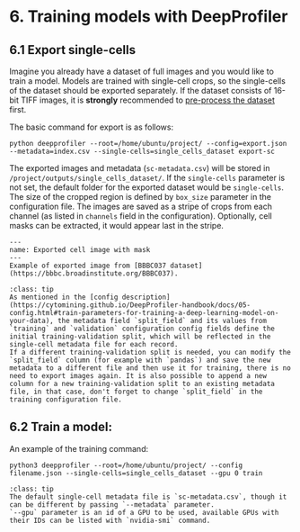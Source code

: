 # 6. Training models with DeepProfiler


## **6.1 Export single-cells**

Imagine you already have a dataset of full images and you would like to train a model. Models are trained with single-cell crops, so the single-cells of the dataset should be exported separately.
If the dataset consists of 16-bit TIFF images, it is **strongly** recommended to [pre-process the dataset](https://cytomining.github.io/DeepProfiler-handbook/docs/03-images.html#dataset-compression-and-illumination-correction) first. 


The basic command for export is as follows:
```
python deepprofiler --root=/home/ubuntu/project/ --config=export.json --metadata=index.csv --single-cells=single_cells_dataset export-sc
```

The exported images and metadata (`sc-metadata.csv`) will be stored in `/project/outputs/single_cells_dataset/`. If the `single-cells` parameter is not set, the default folder for the exported dataset would be `single-cells`. The size of the cropped region is defined by `box_size` parameter in the configuration file. The images are saved as a stripe of crops from each channel (as listed in `channels` field in the configuration). Optionally, cell masks can be extracted, it would appear last in the stripe.

```{figure} images/single-cell_taorf.png
---
name: Exported cell image with mask
---
Example of exported image from [BBBC037 dataset](https://bbbc.broadinstitute.org/BBBC037). 
```


```{admonition} About training and validation splits
:class: tip
As mentioned in the [config description](https://cytomining.github.io/DeepProfiler-handbook/docs/05-config.html#train-parameters-for-training-a-deep-learning-model-on-your-data), the metadata field `split_field` and its values from `training` and `validation` configuration config fields define the initial training-validation split, which will be reflected in the single-cell metadata file for each record.
If a different training-validation split is needed, you can modify the `split_field` column (for example with `pandas`) and save the new metadata to a different file and then use it for training, there is no need to export images again. It is also possible to append a new column for a new training-validation split to an existing metadata file, in that case, don't forget to change `split_field` in the training configuration file. 

```


## **6.2 Train a model:**


An example of the training command:

```
python3 deepprofiler --root=/home/ubuntu/project/ --config filename.json --single-cells=single_cells_dataset --gpu 0 train
```


```{admonition} Metadata parameter
:class: tip
The default single-cell metadata file is `sc-metadata.csv`, though it can be different by passing `--metadata` parameter.
`--gpu` parameter is an id of a GPU to be used, available GPUs with their IDs can be listed with `nvidia-smi` command. 

```